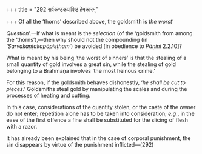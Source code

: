 +++
title = "292 सर्वकण्टकपापिष्ठं हेमकारम्"

+++
Of all the ‘thorns’ described above, the goldsmith is *the worst*’

*Question*’.—If what is meant is the *selection* (of the ‘goldsmith from
among the ‘thorns’),—then why should not the compounding (in
‘*Sarvakaṇṭakapāpiṣṭham*’) be avoided \[in obedience to *Pāṇini*
2.2.10\]?

What is meant by his being ‘the worst of sinners’ is that the stealing
of a small quantity of gold involves a great sin, while the stealing of
gold belonging to a Brāhmaṇa involves ‘the most heinous crime.’

For this reason, if the goldsmith behaves dishonestly, ‘*he shall be cut
to pieces*.’ Goldsmiths steal gold by manipulating the scales and during
the processes of heating and cutting.

In this case, considerations of the quantity stolen, or the caste of the
owner do not enter; repetition alone has to be taken into consideration;
*e.g*., in the ease of the first offence a fine shall be substituted for
the slicing of flesh with a razor.

It has already been explained that in the case of corporal punishment,
the sin disappears by virtue of the punishment inflicted—(292)


